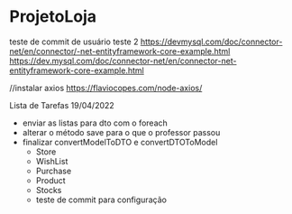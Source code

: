 # ProjetoLoja
teste de commit de usuário teste 2
https://devmysql.com/doc/connector-net/en/connector/-net-entityframework-core-example.html
https://dev.mysql.com/doc/connector-net/en/connector-net-entityframework-core-example.html

//instalar axios
https://flaviocopes.com/node-axios/

Lista de Tarefas 19/04/2022
  - enviar as listas para dto com o foreach
  - alterar o método save para o que o professor passou
  - finalizar convertModelToDTO e convertDTOToModel
    - Store
    - WishList
    - Purchase
    - Product
    - Stocks
    - teste de commit para configuração 
